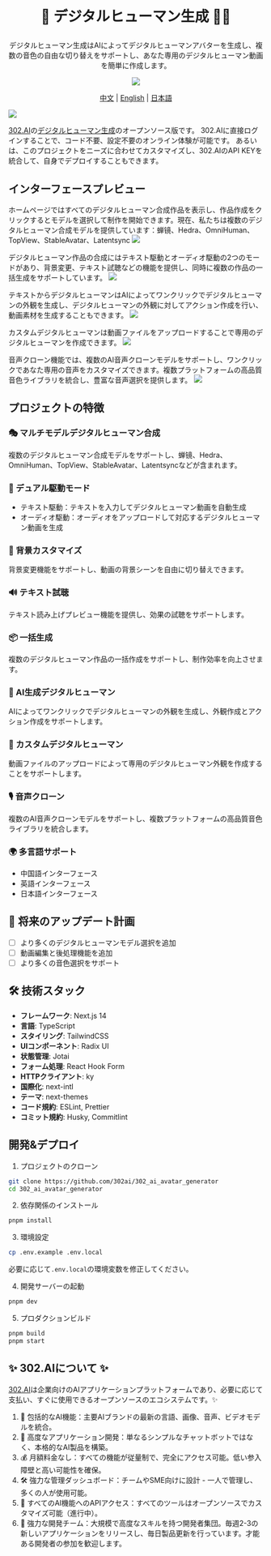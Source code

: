 # <p align="center"> 🤖 デジタルヒューマン生成 🚀✨</p>

<p align="center">デジタルヒューマン生成はAIによってデジタルヒューマンアバターを生成し、複数の音色の自由な切り替えをサポートし、あなた専用のデジタルヒューマン動画を簡単に作成します。</p>

<p align="center"><a href="https://302.ai/product/detail/2151" target="blank"><img src="https://file.302.ai/gpt/imgs/github/20250102/72a57c4263944b73bf521830878ae39a.png" /></a></p >

<p align="center"><a href="README_zh.md">中文</a> | <a href="README.md">English</a> | <a href="README_ja.md">日本語</a></p>

![](docs/302_AI_Avatar_Generator_jp.png)

[302.AI](https://302.ai/ja/)の[デジタルヒューマン生成](https://302.ai/product/detail/2151)のオープンソース版です。
302.AIに直接ログインすることで、コード不要、設定不要のオンライン体験が可能です。
あるいは、このプロジェクトをニーズに合わせてカスタマイズし、302.AIのAPI KEYを統合して、自身でデプロイすることもできます。

## インターフェースプレビュー
ホームページではすべてのデジタルヒューマン合成作品を表示し、作品作成をクリックするとモデルを選択して制作を開始できます。現在、私たちは複数のデジタルヒューマン合成モデルを提供しています：蝉镜、Hedra、OmniHuman、TopView、StableAvatar、Latentsync
![](docs/302_AI_Avatar_Generator_jp_screenshot_01.png)

デジタルヒューマン作品の合成にはテキスト駆動とオーディオ駆動の2つのモードがあり、背景変更、テキスト試聴などの機能を提供し、同時に複数の作品の一括生成をサポートしています。
![](docs/302_AI_Avatar_Generator_jp_screenshot_02.png)           

テキストからデジタルヒューマンはAIによってワンクリックでデジタルヒューマンの外観を生成し、デジタルヒューマンの外観に対してアクション作成を行い、動画素材を生成することもできます。
![](docs/302_AI_Avatar_Generator_jp_screenshot_03.png)        

カスタムデジタルヒューマンは動画ファイルをアップロードすることで専用のデジタルヒューマンを作成できます。
![](docs/302_AI_Avatar_Generator_jp_screenshot_04.png)    

音声クローン機能では、複数のAI音声クローンモデルをサポートし、ワンクリックであなた専用の音声をカスタマイズできます。複数プラットフォームの高品質音色ライブラリを統合し、豊富な音声選択を提供します。
![](docs/302_AI_Avatar_Generator_jp_screenshot_05.png)                

## プロジェクトの特徴
### 🎭 マルチモデルデジタルヒューマン合成
複数のデジタルヒューマン合成モデルをサポートし、蝉镜、Hedra、OmniHuman、TopView、StableAvatar、Latentsyncなどが含まれます。
### 🎥 デュアル駆動モード
- テキスト駆動：テキストを入力してデジタルヒューマン動画を自動生成
- オーディオ駆動：オーディオをアップロードして対応するデジタルヒューマン動画を生成
### 🎨 背景カスタマイズ
背景変更機能をサポートし、動画の背景シーンを自由に切り替えできます。
### 🔊 テキスト試聴
テキスト読み上げプレビュー機能を提供し、効果の試聴をサポートします。
### 📦 一括生成
複数のデジタルヒューマン作品の一括作成をサポートし、制作効率を向上させます。
### 🤖 AI生成デジタルヒューマン
AIによってワンクリックでデジタルヒューマンの外観を生成し、外観作成とアクション作成をサポートします。
### 👤 カスタムデジタルヒューマン
動画ファイルのアップロードによって専用のデジタルヒューマン外観を作成することをサポートします。
### 🎙️ 音声クローン
複数のAI音声クローンモデルをサポートし、複数プラットフォームの高品質音色ライブラリを統合します。
### 🌍 多言語サポート
- 中国語インターフェース
- 英語インターフェース
- 日本語インターフェース

## 🚩 将来のアップデート計画
- [ ] より多くのデジタルヒューマンモデル選択を追加
- [ ] 動画編集と後処理機能を追加
- [ ] より多くの音色選択をサポート

## 🛠️ 技術スタック

- **フレームワーク**: Next.js 14
- **言語**: TypeScript
- **スタイリング**: TailwindCSS
- **UIコンポーネント**: Radix UI
- **状態管理**: Jotai
- **フォーム処理**: React Hook Form
- **HTTPクライアント**: ky
- **国際化**: next-intl
- **テーマ**: next-themes
- **コード規約**: ESLint, Prettier
- **コミット規約**: Husky, Commitlint

## 開発&デプロイ
1. プロジェクトのクローン
```bash
git clone https://github.com/302ai/302_ai_avatar_generator
cd 302_ai_avatar_generator
```

2. 依存関係のインストール
```bash
pnpm install
```

3. 環境設定
```bash
cp .env.example .env.local
```
必要に応じて`.env.local`の環境変数を修正してください。

4. 開発サーバーの起動
```bash
pnpm dev
```

5. プロダクションビルド
```bash
pnpm build
pnpm start
```

## ✨ 302.AIについて ✨
[302.AI](https://302.ai/ja/)は企業向けのAIアプリケーションプラットフォームであり、必要に応じて支払い、すぐに使用できるオープンソースのエコシステムです。✨
1. 🧠 包括的なAI機能：主要AIブランドの最新の言語、画像、音声、ビデオモデルを統合。
2. 🚀 高度なアプリケーション開発：単なるシンプルなチャットボットではなく、本格的なAI製品を構築。
3. 💰 月額料金なし：すべての機能が従量制で、完全にアクセス可能。低い参入障壁と高い可能性を確保。
4. 🛠 強力な管理ダッシュボード：チームやSME向けに設計 - 一人で管理し、多くの人が使用可能。
5. 🔗 すべてのAI機能へのAPIアクセス：すべてのツールはオープンソースでカスタマイズ可能（進行中）。
6. 💪 強力な開発チーム：大規模で高度なスキルを持つ開発者集団。毎週2-3の新しいアプリケーションをリリースし、毎日製品更新を行っています。才能ある開発者の参加を歓迎します。
